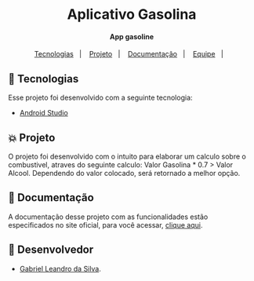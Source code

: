 <h1 align="center">
 Aplicativo Gasolina
</h>

<h4 align="center">
  App gasoline
</h4>

<p align="center">
  <a href="#rocket-tecnologias">Tecnologias</a>&nbsp;&nbsp;&nbsp;|&nbsp;&nbsp;&nbsp;
  <a href="#collision-projeto">Projeto</a>&nbsp;&nbsp;&nbsp;|&nbsp;&nbsp;&nbsp;
  <a href="#book-documentação">Documentação</a>&nbsp;&nbsp;&nbsp;|&nbsp;&nbsp;&nbsp;
  <a href="#muscle-equipe">Equipe</a>&nbsp;&nbsp;&nbsp;|&nbsp;&nbsp;&nbsp;
</p>

## :rocket: Tecnologias

Esse projeto foi desenvolvido com a seguinte tecnologia:

- [Android Studio](https://developer.android.com/studio)

## :collision: Projeto

O projeto foi desenvolvido com o intuito para elaborar um calculo sobre o combustivel, atraves do seguinte calculo: Valor Gasolina * 0.7 > Valor Alcool.
Dependendo do valor colocado, será retornado a melhor opção.

## :book: Documentação

A documentação desse projeto com as funcionalidades estão especificados no site oficial, para você acessar, [clique aqui](https://developer.android.com/studio).

## :muscle: Desenvolvedor

- [Gabriel Leandro da Silva](https://github.com/GabrielLeandroSilva).

